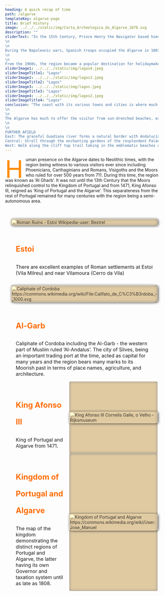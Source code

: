 ```yaml
---
heading: A quick recap of time
path: /algarve
templateKey: algarve-page
title: Brief History
image: ../../../static/img/Carta_Archeologica_do_Algarve_1878.svg
description: ""
sliderText: "In the 15th Century, Prince Henry the Navigator based himself near Lagos, directing various maritime expeditions which established Portugal as a major power during the era of the ‘Voyages of Discovery’. Lagos became the region’s capital and it was not until 1756, the year after the great Lisbon earthquake, that Lagos lost its seat of power. The earthquake and the accompanying tsunami damaged and destroyed much of the coastal region except for Faro which was protected by the sandy banks and islands of the Ria Formosa lagoon, now a natural park.
\n
\n
During the Napoleonic wars, Spanish troops occupied the Algarve in 1807 but were driven out the following year and after the establishment of the first Republic in 1910, the Kingdom of Portugal and the Algarve ceased to exist, with the Algarve being fully incorporated into the Portuguese Republic.
\n
\n
From the 1960s, the region became a popular destination for holidaymakers attracted by an excellent year-round climate (over 3000 hours of sunshine annually with virtually no rain during summer months), relatively low prices and of course what are now regarded as some of the finest beaches in Europe. To this day, the region remains one of the most popular summer destinations for both the Portuguese and European markets and now also attracts a growing number of foreigners who have settled permanently."
sliderImage1: ../../../static/img/lagos4.jpeg
sliderImageTitle1: "Lagos"
sliderImage2: ../../../static/img/lagos3.jpeg
sliderImageTitle2: "Lagos"
sliderImage3: ../../../static/img/lagos.jpeg
sliderImageTitle3: "Lagos"
sliderImage4: ../../../static/img/lagos2.jpeg
sliderImageTitle4: "Lagos"
conclusion: "The coast with its various towns and cities is where much of the 450,000 inhabitants live and work, either in traditional industries such as fishing and agriculture, or service industries - the main sector being tourism. The cosmopolitan towns of Faro, Lagos, and Portimão act as administration and shopping hubs and provide a distinct contrast to the slower rhythm of life in the hills. The resorts of Vale do Lobo, Quinta do Lago, Albufeira, Vilamoura and others have become established holiday destinations known on a national and international level. The sleepier towns of Tavira, Silves, and São Bras de Alportel provide a reminder of the past with their cobbled streets, historical architecture and relaxed atmosphere. To the east, the coast is flat and bordered in part by the large expanse of sandbanks, lagoons, and islands which form the beautiful Ria Formosa natural park, home to a myriad of waterfowl and marine life. To the west, the coast is more dramatic with cliffs, caves and little bays providing scenic backdrops and picturesque beaches and ending with the towering cliffs of Cape St. Vincent, a windswept land once thought to be the end of the World. Heading north along the ‘Costa Vicentina’, the Atlantic breakers create dramatic seascapes bringing Europe’s finest surfers to ply their skills over the waves.
\n
\n
The Algarve has much to offer the visitor from sun-drenched beaches, excellent cuisine, friendly people, a slower pace of life and stunning landscapes. We hope that you enjoy your experience and wish to return again and again to sample the many delights of the Algarve.
\n
\n
FURTHER AFIELD
East: The graceful Guadiana river forms a natural border with Andalucía, discharging into the blue waters of the Atlantic Ocean at the handsome town of Vila Real de Santo Antonio. Fine townhouses, pretty streets and a bustling commercial centre make for an attractive place to visit. Why not catch the ferry across the river to the white washed Spanish town of Ayamonte? - ideal for a tapas lunch in the many vibrant squares dotted around the old centre. Upstream from Vila Real, fortified Castro Marim stands guard over vast salt flats and the river beyond. Heading west towards handsome Tavira, the coast is dotted with low-key resorts and charming fishing villages and beyond Tavira, waterfront Olhão, is gateway to explore the outer islands of the Ria Formosa. Reaching the regional capital of Faro, head to the old citadel, perfectly preserved – a microcosm of old-world charm. 
Central: Stroll through the enchanting gardens of the resplendent Palácio de Estói; visit the colourful Arabesque market place of Loulé, then head north through the ‘barrocal’ to the white-washed villages of Alte, Salir and Querença. Explore deeper into the splendid Serra do Caldeirão for spectacular vistas across undulating hills of ancient cork, carob and olive. Heading back to the ‘litoral’, for a touch of the high life, visit cosmopolitan Quinta do Lago and Vale do Lobo, perhaps followed by a round of golf at renown Vilamoura? Finish your day at a beach side eatery while taking in a beautiful sunset over the Altantic.
West: Walk along the cliff top trail taking in the emblematic beaches of Praia da Marinha and Benagil; enjoy delicious seafood in bohemian Ferragudo, roam the narrow-cobbled streets of medieval Silves up to its magnificent red sandstone castle. Head north to the high hills of Monchique, perhaps stopping en route for a tipple of the invigorating local firewater, Medronho! Travel across the mountain ridge through forests of sweet-smelling pine and eucalyptus down to the Costa Vicentina, a truly fabulous coastline of expansive beaches offering excellent surf and an amazing array of flora and fauna. Visit the impressive lighthouse at Cape St. Vincent – witness to many a sea battle, then reach historic Lagos, frequent home of Henry the Navigator.   "
---
```

<style>
.layered-gallery{  
    position:relative;  
    display:-webkit-box;  
    display:-ms-flexbox;  
    display:flex;  
    margin:20px;
}

.layered-gallery-img-container{  
    position:relative;  
    -webkit-box-flex:1;      
    -ms-flex:1 1 70%;          
    flex:1 1 70%;  
    max-height: 100%;
}

.gallery-layer{
    display: flex; 
    flex:1 1 50%; 
    flex-wrap: wrap
}

.gallery-layer:hover .layered-gallery-img img{
    -webkit-filter:sepia(0);        
    filter:sepia(0);
}

.gallery-layer:hover .layered-gallery-img{
    background-color: #deae56;
    -moz-box-shadow: inset 0 0 10px #808080;
    -webkit-box-shadow: inset 0 0 10px #808080;
    box-shadow: inset 0 0 15px #000000;
}

.layered-gallery-img{  
    position:relative;  
    -webkit-transition: 0.3s;  
    -o-transition:  0.3s;  
    transition:  0.3s;  
    opacity:0.9;
    flex: 1 1 25%;
    display: flex;
    justify-content: center;
    background-color: #ddc599;
    -moz-box-shadow: inset 0 0 10px #808080;
    -webkit-box-shadow: inset 0 0 10px #808080;
    box-shadow: inset 0 0 10px #808080;
    border-radius: 4px;
    min-width: 290px;
}
.layered-gallery-img img{  
 
    -webkit-box-shadow: 2px 1px 8px 0px;          
    box-shadow: 2px 1px 8px 0px;  
    border-radius:5%;
    -webkit-filter: sepia(1);        
    filter: sepia(1);
    -webkit-transition:all  0.3s;
    -o-transition:all  0.3s;
    transition:all  0.3s;
    width: 100%;
    height: fit-content;
    margin: auto;
}

.gallery-descriptions{
    padding: 15px;
    display: flex;
}

.gallery-descriptions .descriptions-text{
    margin: auto;
}

.descriptions-text .focusTitle{  
    position:relative;  
    font-size:25px;  
    font-weight:bold;  
    text-align: left;  
    line-height: 2.2em;   
    color: #ff6c00;
}

.gallery-controls li button:hover{  
    text-decoration:underline;
}

.layer-description{  
    opacity:1;  
    text-align:left;   
    font-size:initial;   
}

</style>

<div><span style="line-height: 5rem;
    color: #FF8C00;
    float: left;
    font-size: 5rem;
    margin: 0 0.1em -0.2em 0;">H</span>uman presence on the Algarve dates to Neolithic times, with the region being witness to various visitors ever since including Phoenicians, Carthaginians and Romans, Visigoths and the Moors who ruled for over 500 years from 711. During this time, the region was known as ‘Al Gharb’. It was not until the 13th Century that the Moors relinquished control to the Kingdom of Portugal and from 1471, King Afonso III, reigned as ‘King of Portugal and the Algarve’. This separateness from the rest of Portugal remained for many centuries with the region being a semi-autonomous area.</div>

<p>&nbsp;</p>

<div class="layered-gallery">
    <div class="layered-gallery-img-container" style="display: flex; flex: 1 1 100%; flex-wrap: wrap;">
        <div class="gallery-layer">
            <div class="layered-gallery-img" id="1" style="flex: 1 1 50%">
                <img alt="Roman Ruins - Estoi Wikipedia-user: Bextrel" src="https://res.cloudinary.com/ddipteh80/image/upload/v1614957919/Smartavillas/Algarve/1280px-Ruinas_Romanas_de_Milreu_2017_-_Templo.jpg">
            </div>
            <div class="gallery-descriptions" style="flex: 1 1 50%">
                <div class="descriptions-text">
                    <h2 class="focusTitle">Estoi</h2>
                    <div class="layer-description" id="description-1">
                        <p>There are excellent examples of Roman settlements at Estoi (Vila Milreu) and near Vilamoura (Cerro da Vila)</p>
                    </div>
                </div>
            </div>   
        </div>
        <div class="gallery-layer"> 
            <div class="layered-gallery-img" id="2" style="flex: 1 1 50%">
                <img alt="Caliphate of Cordoba https://commons.wikimedia.org/wiki/File:Califato_de_C%C3%B3rdoba_-_1000.svg" src="https://res.cloudinary.com/ddipteh80/image/upload/v1614958052/Smartavillas/Algarve/1024px-Califato_de_C%C3%B3rdoba_-_1000-en.svg.png">
            </div>
            <div class="gallery-descriptions" style="flex: 1 1 50%">
            <div class="descriptions-text">
                <h2 class="focusTitle" data-img="2" type="button">Al-Garb</h2>
                <div class="layer-description" id="description-2">Caliphate of Cordoba including the Al-Garb - the western part of Muslim ruled ‘Al-Andalus’. The city of Silves, being an important trading port at the time, acted as capital for many years and the region bears many marks to its Moorish past in terms of place names, agriculture, and architecture.</div>
                </div>
            </div> 
        </div>
        <div class="gallery-layer"> 
            <div class="gallery-descriptions" style="flex: 1 1 25%">
            <div class="descriptions-text">
                <h2 class="focusTitle" data-img="3" type="button">King Afonso III</h2>
                <div class="layer-description" id="description-3">King of Portugal and Algarve from 1471.</div>
                </div>
            </div>   
            <div class="layered-gallery-img" id="3" style="flex: 1 1 25%">
                <img alt="King Afonso III Cornelis Galle, o Velho - Rijksmuseum" src="https://res.cloudinary.com/ddipteh80/image/upload/v1614958125/Smartavillas/Algarve/800px-Dom_Afonso_III.jpg">
            </div>
        </div>
        <div class="gallery-layer">
            <div class="gallery-descriptions" style="flex: 1 1 25%">
            <div class="descriptions-text">
                <h2 class="focusTitle" data-img="4" type="button">Kingdom of Portugal and Algarve</h2>
                <div class="layer-description" id="description-4">The map of the kingdom demonstrating the distinct regions of Portugal and Algarve, the latter having its own Governor and taxation system until as late as 1808.</div>
                </div>
            </div>
            <div class="layered-gallery-img" id="4" style="flex: 1 1 25%">
                <img alt="Kingdom of Portugal and Algarve https://commons.wikimedia.org/wiki/User:Jose_Manuel" src="https://res.cloudinary.com/ddipteh80/image/upload/v1614958205/Smartavillas/Algarve/1280px-Portugalliae_1561__Baseado_no_primeiro_mapa_de_Portugal_-JM.jpg">
            </div>
        </div>  
    </div>
</div>
